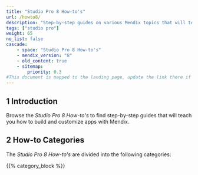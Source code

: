 ```yaml
---
title: "Studio Pro 8 How-to's"
url: /howto8/
description: "Step-by-step guides on various Mendix topics that will teach you how to build and customize apps."
tags: ["studio pro"]
weight: 65
no_list: false
cascade:
    - space: "Studio Pro 8 How-to's"
    - mendix_version: "8"
    - old_content: true
    - sitemap:
        priority: 0.3
#This document is mapped to the landing page, update the link there if renaming or moving the doc file.
---
```


## 1 Introduction

Browse the *Studio Pro 8 How-to's* to find step-by-step guides that will teach you how to build and customize apps with Mendix.

## 2 How-to Categories

The *Studio Pro 8 How-to's* are divided into the following categories:

{{% category_block %}}
